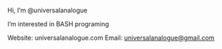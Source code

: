 Hi, I’m @universalanalogue

I’m interested in BASH programing

Website: universalanalogue.com
Email: universalanalogue@gmail.com

<!---
universalanalogue/universalanalogue is a ✨ special ✨ repository because its `README.md` (this file) appears on your GitHub profile.
You can click the Preview link to take a look at your changes.
--->
